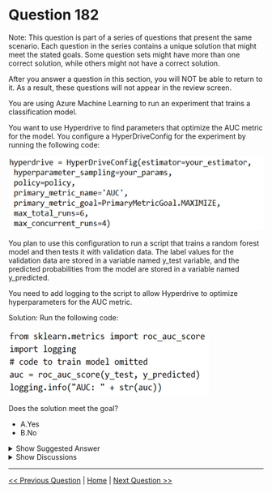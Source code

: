 # Question 182

Note: This question is part of a series of questions that present the same scenario. Each question in the series contains a unique solution that might meet the stated goals. Some question sets might have more than one correct solution, while others might not have a correct solution.

After you answer a question in this section, you will NOT be able to return to it. As a result, these questions will not appear in the review screen.

You are using Azure Machine Learning to run an experiment that trains a classification model.

You want to use Hyperdrive to find parameters that optimize the AUC metric for the model. You configure a HyperDriveConfig for the experiment by running the following code:

![Question Image](../images/q182_q_0014400001.png)

You plan to use this configuration to run a script that trains a random forest model and then tests it with validation data. The label values for the validation data are stored in a variable named y_test variable, and the predicted probabilities from the model are stored in a variable named y_predicted.

You need to add logging to the script to allow Hyperdrive to optimize hyperparameters for the AUC metric.

Solution: Run the following code:

![Question Image](../images/q182_q_0014400002.png)

Does the solution meet the goal?

- A.Yes
- B.No

<details>
  <summary>Show Suggested Answer</summary>

<strong>B</strong><br>

</details>

<details>
  <summary>Show Discussions</summary>

<blockquote><p><strong>DennisWitjes</strong> <code>(Mon 14 Feb 2022 17:16)</code> - <em>Upvotes: 20</em></p><p>To allow optimize hyperdrive you require to use Azure ML run context to log and use it in the hyperdrive config.

logging.info() logs it but does not allow for optimizing hyperdrive

See: https://docs.microsoft.com/en-us/learn/modules/tune-hyperparameters-with-azure-machine-learning/6a-knowledge-check</p></blockquote>

<blockquote><p><strong>JohnDup</strong> <code>(Wed 08 Jun 2022 14:23)</code> - <em>Upvotes: 1</em></p><p>The question is &quot;You need to add logging to the script to allow Hyperdrive to optimize hyperparameters for the AUC metric.&quot; so it should be correct, since it only ask for log. 
Answer: A. Yes</p></blockquote>
<blockquote><p><strong>spaceykacey</strong> <code>(Tue 26 Apr 2022 13:14)</code> - <em>Upvotes: 2</em></p><p>agreed. correct answer is B.</p></blockquote>
<blockquote><p><strong>synapse</strong> <code>(Wed 14 Sep 2022 02:54)</code> - <em>Upvotes: 6</em></p><p>Copying a good explanation: The question is not about just logging AUC but logging to allow Hyperdrive to optimize hyperparameters for the AUC metric. So you must log using run instance. That way the Hyperdrive has access to that metric to compare with other runs. SO the correct answer is &quot;No&quot;</p></blockquote>
<blockquote><p><strong>evangelist</strong> <code>(Mon 02 Dec 2024 06:37)</code> - <em>Upvotes: 1</em></p><p># Get the current run context
run = Run.get_context()

# Log the AUC score

run.log(&quot;AUC&quot;, auc)</p></blockquote>

<blockquote><p><strong>PradhanManva</strong> <code>(Mon 25 Mar 2024 07:20)</code> - <em>Upvotes: 1</em></p><p>B is the answer</p></blockquote>
<blockquote><p><strong>abhishekm94</strong> <code>(Sat 16 Dec 2023 04:01)</code> - <em>Upvotes: 1</em></p><p>&quot;The training script for your model must log the primary metric during model training using the same corresponding metric name so that the SweepJob can access it for hyperparameter tuning.&quot; - link :: https://learn.microsoft.com/en-us/azure/machine-learning/how-to-tune-hyperparameters?view=azureml-api-2  clearly says mlflow logging is  required. Any other logging will not work.</p></blockquote>
<blockquote><p><strong>Tommo565</strong> <code>(Sat 23 Sep 2023 08:54)</code> - <em>Upvotes: 1</em></p><p>B is correct</p></blockquote>
<blockquote><p><strong>phdykd</strong> <code>(Mon 07 Aug 2023 19:26)</code> - <em>Upvotes: 6</em></p><p>B. Logging the AUC metric alone is not enough to allow Hyperdrive to optimize hyperparameters for that metric. The HyperDriveConfig object needs to be used to initiate the Hyperdrive run, and the script needs to pass the HyperDriveConfig object as an argument to the Azure Machine Learning experiment run function. This will enable Hyperdrive to monitor the logged AUC metric and adjust the hyperparameters during the run to optimize the AUC metric.</p></blockquote>
<blockquote><p><strong>klowqw</strong> <code>(Wed 01 Mar 2023 15:43)</code> - <em>Upvotes: 6</em></p><p>run.log</p></blockquote>
<blockquote><p><strong>prasad06</strong> <code>(Wed 16 Mar 2022 14:01)</code> - <em>Upvotes: 5</em></p><p>The answer should be B</p></blockquote>
<blockquote><p><strong>dev2dev</strong> <code>(Mon 13 Sep 2021 04:50)</code> - <em>Upvotes: 1</em></p><p>technically this might work if filemode was w+ instead of w but logger module is simple</p></blockquote>
<blockquote><p><strong>chaudha4</strong> <code>(Fri 29 Oct 2021 20:57)</code> - <em>Upvotes: 7</em></p><p>It still won&#x27;t work. The logging should be done on run instance so that the hyperdrive experiment can actually get that value. Writing it to a file or printing it to stdout will not help.</p></blockquote>

</details>

---

[<< Previous Question](question_181.md) | [Home](../index.md) | [Next Question >>](question_183.md)
